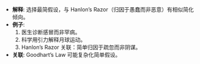 - **解释**: 选择最简假设，与 Hanlon’s Razor（归因于愚蠢而非恶意）有相似简化倾向。
- **例子**:
	1. 医生诊断感冒而非罕病。
	2. 科学用引力解释月球运动。
	3. Hanlon’s Razor 关联：简单归因于疏忽而非阴谋。
- **关联**: Goodhart’s Law 可能复杂化简单假设。